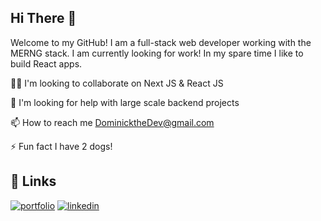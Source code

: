 ## Hi There 👋

Welcome to my GitHub!  I am a full-stack web developer working with the MERNG stack.  I am currently looking for work!  In my spare time I like to build React apps.

👯‍♀️ I'm looking to collaborate on Next JS & React JS

🤔 I'm looking for help with large scale backend projects

📫 How to reach me DominicktheDev@gmail.com

⚡️ Fun fact I have 2 dogs!



## 🔗 Links
[![portfolio](https://img.shields.io/badge/my_portfolio-000?style=for-the-badge&logo=ko-fi&logoColor=white)](https://dev-dominick.github.io/react-portfolio/)
[![linkedin](https://img.shields.io/badge/linkedin-0A66C2?style=for-the-badge&logo=linkedin&logoColor=white)](https://www.linkedin.com/in/dominick-albano-/.)

